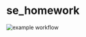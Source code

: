 # se_homework
![example workflow](https://github.com/minWeiLi-666/se_homework/actions/workflows/demo.yml/badge.svg)
